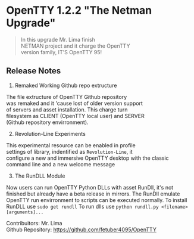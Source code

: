 # OpenTTY 1.2.2 "The Netman Upgrade"

> In this upgrade Mr. Lima finish  
> NETMAN project and it charge the OpenTTY  
> version family, IT'S OpenTTY 95!  

## Release Notes

1. Remaked Working Github repo extructure

The file extructure of OpenTTY Github repository  
was remaked and it 'cause lost of older version support  
of servers and asset installation. This charge turn  
filesystem as CLIENT (OpenTTY local user) and SERVER  
(Github repository envirronment).  

2. Revolution-Line Experiments

This experimental resource can be enabled in profile  
settings of library, indentified as `Revolution-Line`, it  
configure a new and immersive OpenTTY desktop with the
classic command line and a new welcome message

3. The RunDLL Module

Now users can run OpenTTY Python DLLs with asset RunDll, 
it's not finished but already have a beta release in mirrors.
The RunDll emulate OpenTTY run envirronment to scripts can
be executed normally.
To install RunDLL use `sudo get rundll`
To run dlls use `python rundll.py <filename> [arguments]...`



Contribuitors: Mr. Lima  
Github Repository: https://github.com/fetuber4095/OpenTTY
